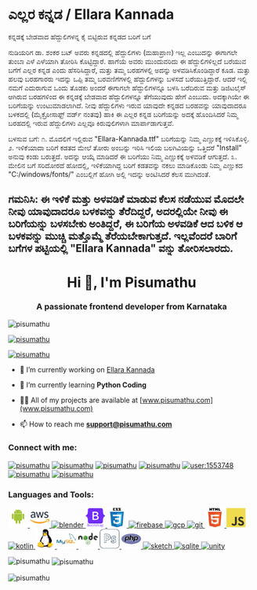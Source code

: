 # ಎಲ್ಲರ ಕನ್ನಡ / Ellara Kannada
ಕನ್ನಡಕ್ಕೆ ಬೇಡವಾದ ಹೆದ್ದುಲಿಗಳನ್ನ ಕೈ ಬಿಟ್ಟಿರುವ ಕನ್ನಡದ ಬರಿಗೆ ಬಗೆ   

ನುಡಿಯರಿಗ ಡಾ. ಶಂಕರ ಬಟ್ ಅವರು ಕನ್ನಡದಲ್ಲಿ ಹೆದ್ದುಲಿಗಳು (ಮಹಾಪ್ರಾಣ) ಇಲ್ಲ ಎಂಬುದನ್ನು ಈಗಾಗಲೇ ತುಂಬಾ ಎಳೆ ಎಳೆಯಾಗಿ ತೋರಿಸಿ ಕೊಟ್ಟಿದ್ದಾರೆ. ಹಾಗೆಯೆ ಅವರು ಮುಂದುವರಿದು ಈ ಹೆದ್ದುಲಿಗಳಿಲ್ಲದೆ ಬರೆಯುವ ಬಗೆಗೆ ಎಲ್ಲರ ಕನ್ನಡ ಎಂದು ಹೆಸರಿಸಿದ್ದಾರೆ, ಮತ್ತು ತಮ್ಮ ಬರಹಗಳಲ್ಲಿ ಅದನ್ನು ಅಳವಡಿಸಿಕೊಂಡಿದ್ದಾರೆ ಕೂಡ. ಮತ್ತು ಹಲವು ಬರಹಗಾರರು ಇದನ್ನು ಒಪ್ಪಿ ತಮ್ಮ ಬರವಣಿಗೆಗಳಲ್ಲಿ ಹೆದ್ದುಲಿಗಳನ್ನು ಬಳಸದೆ ಬರೆಯುತ್ತಿದ್ದಾರೆ. ಆದರೆ ಇಲ್ಲಿ ನಮಗೆ ಎದುರಾಗುವ ಒಂದು ತೊಡಕು ಅಂದರೆ ಈಗಾಗಲೇ ಹೆದ್ದುಲಿಗಳನ್ನೂ ಬಳಸಿ ಬರೆದಿರುವ ಮತ್ತು ಡಿಜಿಟಲೈಸ್ ಆಗಿರುವ ಬರಹಗಳಿಂದ ಈ ಕನ್ನಡಕ್ಕೆ ಬೇಡವಾದ ಹೆದ್ದುಲಿಗಳನ್ನೂ ತೆಗೆಯುವುದು ಹೇಗೆ ಎಂಬುದು. ಅದಕ್ಕಾಗಿಯೇ ಈ ಬರಿಗೆಯನ್ನು ಉಂಟುಮಾಡಲಾಗಿದೆ.
ನೀವು ಹೆದ್ದುಲಿಗಳು ಇರುವ ಯಾವುದೇ ಕನ್ನಡದ ಬರಹವನ್ನು ಯಾವುದಾದರೂ ಬಳಕದಲ್ಲಿ (ಮೈಕ್ರೋಸಾಫ್ಟ್ ವರ್ಡ್ ನಂತವು) ಹಾಕಿ ಈ ಎಲ್ಲರ ಕನ್ನಡ ಬರಿಗೆಯನ್ನು ಅದಕ್ಕೆ ಹೊಂದಿಸಿದರೆ ನಿಮ್ಮ ಬರಹದಲ್ಲಿ ಇರುವ ಹೆದ್ದುಲಿಗಳು ಎಲ್ಲವೂ ಕಿರುವುಲಿಗಳಾಗಿ ಮಾರ್ಪಾಡಾಗುತ್ತವೆ.

ಬಳಸುವ ಬಗೆ:
೧. ಮೊದಲಿಗೆ ಇಲ್ಲಿರುವ "Ellara-Kannada.ttf" ಬರಿಗೆಯನ್ನು ನಿಮ್ಮ ಎಣ್ಣುಕಕ್ಕೆ ಇಳಿಸಿಕೊಳ್ಳಿ. 
೨. ಇಳಿಕೆಯಾದಾ ಬರಿಗೆ ಕಡತದ ಮೇಲೆ ತೋರು ಅಂಬನ್ನು ಇರಿಸಿ ಇಲಿಯ ಬಲಗಿವಿಯನ್ನು ಒತ್ತಿದರೆ "Install" ಅನುವು ಕಂಡು ಬರುತ್ತದೆ. ಅದನ್ನು ಆಯ್ಕೆ ಮಾಡಿದರೆ ಈ ಬರಿಗೆಯು ನಿಮ್ಮ ಎಣ್ಣುಕಕ್ಕೆ ಅಳವಡಿಕೆ ಆಗುತ್ತದೆ. 
೩. ಮೇಲಿನ ಬಗೆ ಸರಿದೋರದೆ ಹೋದಲ್ಲಿ, ಇಳಿಕೆಯಾಗಿದ್ದ ಬರಿಗೆ ಕಡತವನ್ನು ನಕಲು ಮಾಡಿಕೊಂಡು ನಿಮ್ಮ ಎಣ್ಣುಕದ "C:/windows/fonts/" ಎಂಬಲ್ಲಿಗೆ ಹೋಗಿ ಅಲ್ಲಿ ಇದನ್ನು ಅಂಟಿಸಿದರೆ ಕೆಲಸ ಮುಗಿದಂತೆ.

ಗಮನಿಸಿ: ಈ ಇಳಿಕೆ ಮತ್ತು ಅಳವಡಿಕೆ ಮಾಡುವ ಕೆಲಸ ನಡೆಯುವ ಮೊದಲೇ ನೀವು ಯಾವುದಾದರೂ ಬಳಕವನ್ನು ತೆರೆದಿದ್ದರೆ, ಅದರಲ್ಲಿಯೇ ನೀವು ಈ ಬರಿಗೆಯನ್ನು ಬಳಸಬೇಕು ಅಂತಿದ್ದರೆ, ಈ ಬರಿಗೆಯ ಅಳವಡಿಕೆ ಆದ ಬಳಿಕ ಆ ಬಳಕವನ್ನು ಮುಚ್ಚಿ ಮತ್ತೊಮ್ಮೆ ತೆರೆಯಬೇಕಾಗುತ್ತದೆ. ಇಲ್ಲವೆಂದರೆ ಬಾರಿಗೆ ಬಗೆಗಳ ಪಟ್ಟಿಯಲ್ಲಿ "Ellara Kannada" ವನ್ನು ತೋರಿಸಲಾರದು.
----------------------------------------------------------
<h1 align="center">Hi 👋, I'm Pisumathu</h1>
<h3 align="center">A passionate frontend developer from Karnataka</h3>

<p align="left"> <img src="https://komarev.com/ghpvc/?username=pisumathu&label=Profile%20views&color=0e75b6&style=flat" alt="pisumathu" /> </p>

<p align="left"> <a href="https://github.com/ryo-ma/github-profile-trophy"><img src="https://github-profile-trophy.vercel.app/?username=pisumathu" alt="pisumathu" /></a> </p>

<p align="left"> <a href="https://twitter.com/pisumathu" target="blank"><img src="https://img.shields.io/twitter/follow/pisumathu?logo=twitter&style=for-the-badge" alt="pisumathu" /></a> </p>

- 🔭 I’m currently working on [Ellara Kannada](https://github.com/pisumathu/ellara-kannada/)

- 🌱 I’m currently learning **Python Coding**

- 👨‍💻 All of my projects are available at [www.pisumathu.com](www.pisumathu.com)

- 📫 How to reach me **support@pisumathu.com**

<h3 align="left">Connect with me:</h3>
<p align="left">
<a href="https://codepen.io/pisumathu" target="blank"><img align="center" src="https://raw.githubusercontent.com/rahuldkjain/github-profile-readme-generator/master/src/images/icons/Social/codepen.svg" alt="pisumathu" height="30" width="40" /></a>
<a href="https://dev.to/pisumathu" target="blank"><img align="center" src="https://raw.githubusercontent.com/rahuldkjain/github-profile-readme-generator/master/src/images/icons/Social/devto.svg" alt="pisumathu" height="30" width="40" /></a>
<a href="https://twitter.com/pisumathu" target="blank"><img align="center" src="https://raw.githubusercontent.com/rahuldkjain/github-profile-readme-generator/master/src/images/icons/Social/twitter.svg" alt="pisumathu" height="30" width="40" /></a>
<a href="https://linkedin.com/in/pisumathu" target="blank"><img align="center" src="https://raw.githubusercontent.com/rahuldkjain/github-profile-readme-generator/master/src/images/icons/Social/linked-in-alt.svg" alt="pisumathu" height="30" width="40" /></a>
<a href="https://stackoverflow.com/users/user:1553748" target="blank"><img align="center" src="https://raw.githubusercontent.com/rahuldkjain/github-profile-readme-generator/master/src/images/icons/Social/stack-overflow.svg" alt="user:1553748" height="30" width="40" /></a>
<a href="https://fb.com/pisumathu" target="blank"><img align="center" src="https://raw.githubusercontent.com/rahuldkjain/github-profile-readme-generator/master/src/images/icons/Social/facebook.svg" alt="pisumathu" height="30" width="40" /></a>
<a href="https://instagram.com/pisumathu" target="blank"><img align="center" src="https://raw.githubusercontent.com/rahuldkjain/github-profile-readme-generator/master/src/images/icons/Social/instagram.svg" alt="pisumathu" height="30" width="40" /></a>
</p>

<h3 align="left">Languages and Tools:</h3>
<p align="left"> <a href="https://developer.android.com" target="_blank" rel="noreferrer"> <img src="https://raw.githubusercontent.com/devicons/devicon/master/icons/android/android-original-wordmark.svg" alt="android" width="40" height="40"/> </a> <a href="https://aws.amazon.com" target="_blank" rel="noreferrer"> <img src="https://raw.githubusercontent.com/devicons/devicon/master/icons/amazonwebservices/amazonwebservices-original-wordmark.svg" alt="aws" width="40" height="40"/> </a> <a href="https://www.blender.org/" target="_blank" rel="noreferrer"> <img src="https://download.blender.org/branding/community/blender_community_badge_white.svg" alt="blender" width="40" height="40"/> </a> <a href="https://getbootstrap.com" target="_blank" rel="noreferrer"> <img src="https://raw.githubusercontent.com/devicons/devicon/master/icons/bootstrap/bootstrap-plain-wordmark.svg" alt="bootstrap" width="40" height="40"/> </a> <a href="https://www.w3schools.com/css/" target="_blank" rel="noreferrer"> <img src="https://raw.githubusercontent.com/devicons/devicon/master/icons/css3/css3-original-wordmark.svg" alt="css3" width="40" height="40"/> </a> <a href="https://firebase.google.com/" target="_blank" rel="noreferrer"> <img src="https://www.vectorlogo.zone/logos/firebase/firebase-icon.svg" alt="firebase" width="40" height="40"/> </a> <a href="https://cloud.google.com" target="_blank" rel="noreferrer"> <img src="https://www.vectorlogo.zone/logos/google_cloud/google_cloud-icon.svg" alt="gcp" width="40" height="40"/> </a> <a href="https://git-scm.com/" target="_blank" rel="noreferrer"> <img src="https://www.vectorlogo.zone/logos/git-scm/git-scm-icon.svg" alt="git" width="40" height="40"/> </a> <a href="https://www.w3.org/html/" target="_blank" rel="noreferrer"> <img src="https://raw.githubusercontent.com/devicons/devicon/master/icons/html5/html5-original-wordmark.svg" alt="html5" width="40" height="40"/> </a> <a href="https://developer.mozilla.org/en-US/docs/Web/JavaScript" target="_blank" rel="noreferrer"> <img src="https://raw.githubusercontent.com/devicons/devicon/master/icons/javascript/javascript-original.svg" alt="javascript" width="40" height="40"/> </a> <a href="https://kotlinlang.org" target="_blank" rel="noreferrer"> <img src="https://www.vectorlogo.zone/logos/kotlinlang/kotlinlang-icon.svg" alt="kotlin" width="40" height="40"/> </a> <a href="https://www.linux.org/" target="_blank" rel="noreferrer"> <img src="https://raw.githubusercontent.com/devicons/devicon/master/icons/linux/linux-original.svg" alt="linux" width="40" height="40"/> </a> <a href="https://www.mysql.com/" target="_blank" rel="noreferrer"> <img src="https://raw.githubusercontent.com/devicons/devicon/master/icons/mysql/mysql-original-wordmark.svg" alt="mysql" width="40" height="40"/> </a> <a href="https://nodejs.org" target="_blank" rel="noreferrer"> <img src="https://raw.githubusercontent.com/devicons/devicon/master/icons/nodejs/nodejs-original-wordmark.svg" alt="nodejs" width="40" height="40"/> </a> <a href="https://www.photoshop.com/en" target="_blank" rel="noreferrer"> <img src="https://raw.githubusercontent.com/devicons/devicon/master/icons/photoshop/photoshop-line.svg" alt="photoshop" width="40" height="40"/> </a> <a href="https://www.php.net" target="_blank" rel="noreferrer"> <img src="https://raw.githubusercontent.com/devicons/devicon/master/icons/php/php-original.svg" alt="php" width="40" height="40"/> </a> <a href="https://www.sketch.com/" target="_blank" rel="noreferrer"> <img src="https://www.vectorlogo.zone/logos/sketchapp/sketchapp-icon.svg" alt="sketch" width="40" height="40"/> </a> <a href="https://www.sqlite.org/" target="_blank" rel="noreferrer"> <img src="https://www.vectorlogo.zone/logos/sqlite/sqlite-icon.svg" alt="sqlite" width="40" height="40"/> </a> <a href="https://unity.com/" target="_blank" rel="noreferrer"> <img src="https://www.vectorlogo.zone/logos/unity3d/unity3d-icon.svg" alt="unity" width="40" height="40"/> </a> </p>

<p><img align="left" src="https://github-readme-stats.vercel.app/api/top-langs?username=pisumathu&show_icons=true&locale=en&layout=compact" alt="pisumathu" /></p>

<p>&nbsp;<img align="center" src="https://github-readme-stats.vercel.app/api?username=pisumathu&show_icons=true&locale=en" alt="pisumathu" /></p>

<p><img align="center" src="https://github-readme-streak-stats.herokuapp.com/?user=pisumathu&" alt="pisumathu" /></p>
